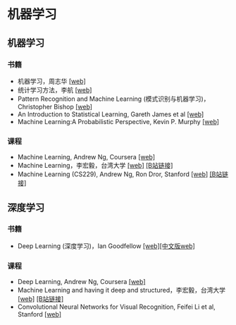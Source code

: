 # 机器学习

## 机器学习
### 书籍
- 机器学习，周志华 [[web]](https://book.douban.com/subject/26708119/)
- 统计学习方法，李航 [[web]](https://book.douban.com/subject/10590856/)
- Pattern Recognition and Machine Learning (模式识别与机器学习)，Christopher Bishop [[web]](http://users.isr.ist.utl.pt/~wurmd/Livros/school/Bishop%20-%20Pattern%20Recognition%20And%20Machine%20Learning%20-%20Springer%20%202006.pdf)
- An Introduction to Statistical Learning, Gareth James et al [[web]](https://www-bcf.usc.edu/~gareth/ISL/ISLR%20First%20Printing.pdf) 
- Machine Learning:A Probabilistic Perspective, Kevin P. Murphy [[web]](https://doc.lagout.org/science/Artificial%20Intelligence/Machine%20learning/Machine%20Learning_%20A%20Probabilistic%20Perspective%20%5BMurphy%202012-08-24%5D.pdf)

### 课程
- Machine Learning, Andrew Ng, Coursera [[web]](https://github.com/exacity/deeplearningbook-chinese)
- Machine Learning，李宏毅，台湾大学 [[web]](http://speech.ee.ntu.edu.tw/~tlkagk/courses.html) [[B站链接]](https://www.bilibili.com/video/av10590361)
- Machine Learning (CS229), Andrew Ng, Ron Dror, Stanford [[web]](http://cs229.stanford.edu/) [[B站链接]](https://www.bilibili.com/video/av14806439?from=search&seid=4469568852306251207)

## 深度学习
### 书籍
- Deep Learning (深度学习)，Ian Goodfellow [[web]](https://www.deeplearningbook.org/)[[中文版web]](https://github.com/exacity/deeplearningbook-chinese)

### 课程
- Deep Learning, Andrew Ng, Coursera [[web]](https://www.coursera.org/specializations/deep-learning)
- Machine Learning and having it deep and structured，李宏毅，台湾大学 [[web]](http://speech.ee.ntu.edu.tw/~tlkagk/courses.html) [[B站链接]](https://www.bilibili.com/video/av35757082)
- Convolutional Neural Networks for Visual Recognition, Feifei Li et al, Stanford [[web]](http://vision.stanford.edu/teaching/cs231n/index.html)